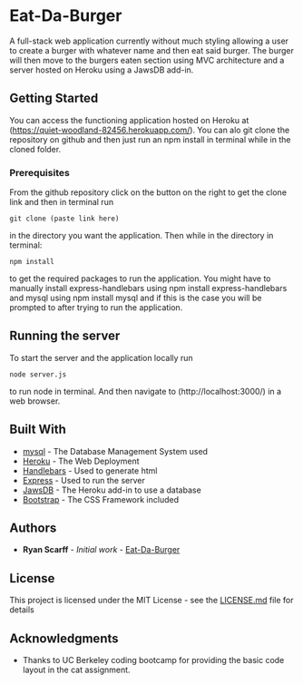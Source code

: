 # Eat-Da-Burger

A full-stack web application currently without much styling allowing a user to create a burger with whatever name and then eat said burger. The burger will then move to the burgers eaten section using MVC architecture and a server hosted on Heroku using a JawsDB add-in. 

## Getting Started

You can access the functioning application hosted on Heroku at (https://quiet-woodland-82456.herokuapp.com/). You can alo git clone the repository on github and then just run an npm install in terminal while in the cloned folder.

### Prerequisites

From the github repository click on the button on the right to get the clone link and then in terminal run 

```
git clone (paste link here)
```

in the directory you want the application. Then while in the directory in terminal:

```
npm install
```

to get the required packages to run the application. You might have to manually install express-handlebars using npm install express-handlebars and mysql using npm install mysql and if this is the case you will be prompted to after trying to run the application.

## Running the server

To start the server and the application locally run 

```
node server.js
```

to run node in terminal. And then navigate to (http://localhost:3000/) in a web browser.

## Built With

* [mysql](https://dev.mysql.com/doc/) - The Database Management System used
* [Heroku](https://www.heroku.com/home) - The Web Deployment
* [Handlebars](https://www.npmjs.com/package/express-handlebars-sections) - Used to generate html
* [Express](https://www.npmjs.com/package/express-handlebars-sections) - Used to run the server
* [JawsDB](https://elements.heroku.com/addons/jawsdb) - The Heroku add-in to use a database
* [Bootstrap](https://getbootstrap.com/docs/4.0/getting-started/introduction/) - The CSS Framework included

## Authors

* **Ryan Scarff** - *Initial work* - [Eat-Da-Burger](https://github.com/jrscarff/eat-da-burger)

## License

This project is licensed under the MIT License - see the [LICENSE.md](LICENSE.md) file for details

## Acknowledgments

* Thanks to UC Berkeley coding bootcamp for providing the basic code layout in the cat assignment.
